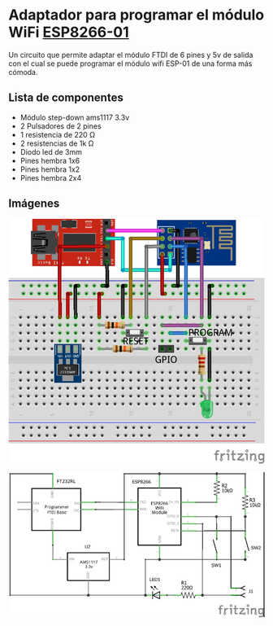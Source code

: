 # Adaptador para programar el módulo WiFi [ESP8266-01](https://www.esp8266.com/wiki/doku.php?id=esp8266-module-family#esp-01)
Un circuito que permite adaptar el módulo FTDI de 6 pines y 5v de salida con el cual se puede programar el módulo wifi ESP-01 de una forma más cómoda.

## Lista de componentes
* Módulo step-down ams1117 3.3v
* 2 Pulsadores de 2 pines
* 1 resistencia de 220 Ω
* 2 resistencias de 1k Ω
* Diodo led de 3mm
* Pines hembra 1x6
* Pines hembra 1x2
* Pines hembra 2x4

## Imágenes

![breadboard_diagram](https://raw.githubusercontent.com/bxacosta/esp8266_01_programer/master/img/breadboard_diagram.jpg)

![schematic](https://raw.githubusercontent.com/bxacosta/esp8266_01_programer/master/img/schematic.jpg)
